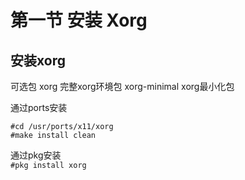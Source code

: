 # 第一节 安装 Xorg

## 安装xorg <a href="an-zhuang-xorg" id="an-zhuang-xorg"></a>

可选包 xorg 完整xorg环境包 xorg-minimal xorg最小化包

通过ports安装
```
#cd /usr/ports/x11/xorg
#make install clean
```
通过pkg安装\
`#pkg install xorg`
